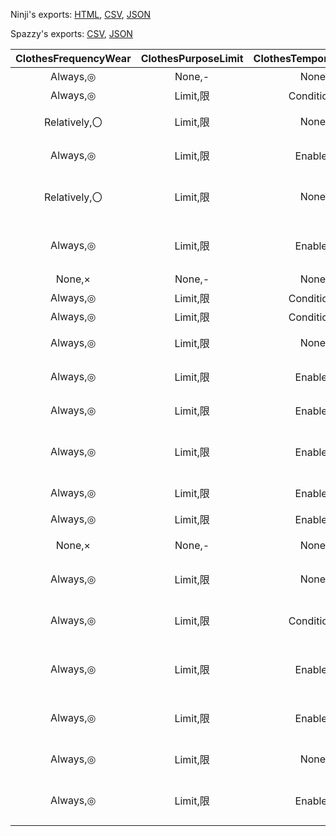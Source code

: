 Ninji's exports: [HTML](https://wuffs.org/acnh/bcsv_140/html/NpcEquipRule.html), [CSV](https://wuffs.org/acnh/bcsv_140/csv/NpcEquipRule.csv), [JSON](https://wuffs.org/acnh/bcsv_140/json/NpcEquipRule.json)

Spazzy's exports: [CSV](https://github.com/McSpazzy/acnh-csv/blob/master/NpcEquipRule.csv), [JSON](https://github.com/McSpazzy/acnh-json/blob/master/NpcEquipRule.json)

| ClothesFrequencyWear | ClothesPurposeLimit | ClothesTemporarilyCreate | PurposeScore | PurposeTag | ScoreMultiplier | SeasonScore | TasteScore | UniqueID | CapFrequencyWear | CapPurposeLimit | CapTemporarilyCreate | GlassesFrequencyWear | GlassesPurposeLimit | GlassesTemporarilyCreate | _6510a4fe | Label | MaskFrequencyWear | MaskPurposeLimit | MaskTemporarilyCreate | Name |
|:--:|:--:|:--:|:--:|:--:|:--:|:--:|:--:|:--:|:--:|:--:|:--:|:--:|:--:|:--:|:--:|:--:|:--:|:--:|:--:|:--:|
| Always,◎ | None,- | None,- | 3 | 12 | 2.0 | 2 | 5 | 0 | 1 | 0 | 0 | 1 | 0 | 0 | 0 | 'Usually' | 0 | 0 | 0 | '日常' | 
| Always,◎ | Limit,限 | Condition,条 | 2 | 17 | 4.0 | 0 | 8 | 9 | 3 | 1 | 2 | 0 | 0 | 0 | 0 | 'SnowWear' | 0 | 0 | 0 | '雪具' | 
| Relatively,〇 | Limit,限 | None,- | 2 | 11 | 4.0 | 0 | 8 | 10 | 2 | 1 | 0 | 0 | 0 | 0 | 0 | 'Fishing' | 0 | 0 | 0 | 'つり行動' | 
| Always,◎ | Limit,限 | Enable,可 | 2 | 11 | 4.0 | 0 | 8 | 11 | 3 | 1 | 1 | 0 | 0 | 0 | 0 | 'FishingEvent' | 0 | 0 | 0 | 'つり大会' | 
| Relatively,〇 | Limit,限 | None,- | 1 | 8 | 4.0 | 3 | 6 | 12 | 2 | 1 | 0 | 0 | 0 | 0 | 0 | 'CatchingInsect' | 0 | 0 | 0 | 'ムシとり行動' | 
| Always,◎ | Limit,限 | Enable,可 | 2 | 8 | 4.0 | 0 | 8 | 13 | 3 | 1 | 1 | 0 | 0 | 0 | 0 | 'CatchingInsectEvent' | 0 | 0 | 0 | 'ムシトリ大会' | 
| None,× | None,- | None,- | 5 | 6 | 4.0 | 0 | 5 | 14 | 0 | 1 | 0 | 3 | 1 | 2 | 0 | 'ReadingBook' | 0 | 0 | 0 | '読書' | 
| Always,◎ | Limit,限 | Condition,条 | 2 | 18 | 4.0 | 0 | 8 | 15 | 2 | 1 | 0 | 0 | 0 | 0 | 0 | 'Sports' | 0 | 0 | 0 | '運動' | 
| Always,◎ | Limit,限 | Condition,条 | 8 | 19 | 4.0 | 0 | 2 | 16 | 0 | 0 | 0 | 0 | 0 | 0 | 0 | 'Yoga' | 0 | 0 | 0 | 'ヨガ' | 
| Always,◎ | Limit,限 | None,- | 1 | 13 | 4.0 | 3 | 6 | 17 | 2 | 1 | 2 | 2 | 1 | 2 | 0 | 'Fashionable' | 0 | 0 | 0 | 'おしゃれ' | 
| Always,◎ | Limit,限 | Enable,可 | 2 | 7 | 4.0 | 0 | 8 | 18 | 3 | 1 | 1 | 0 | 0 | 0 | 0 | 'Sleeping' | 0 | 0 | 0 | '就寝前後' | 
| Always,◎ | Limit,限 | Enable,可 | 2 | 5 | 4.0 | 0 | 8 | 19 | 3 | 1 | 1 | 3 | 1 | 1 | 0 | 'BirthdayParty' | 0 | 0 | 0 | '誕生会' | 
| Always,◎ | Limit,限 | Enable,可 | 2 | 15 | 4.0 | 0 | 8 | 20 | 3 | 1 | 1 | 0 | 0 | 0 | 0 | 'BirthdayPartyStar' | 0 | 0 | 0 | '誕生会_主役' | 
| Always,◎ | Limit,限 | Enable,可 | 2 | 16 | 4.0 | 0 | 8 | 21 | 0 | 0 | 0 | 2 | 1 | 1 | 0 | 'Countdown' | 0 | 0 | 0 | '大晦日' | 
| Always,◎ | Limit,限 | Enable,可 | 2 | 7 | 4.0 | 0 | 8 | 22 | 3 | 1 | 1 | 0 | 0 | 0 | 0 | 'Sick' | 0 | 0 | 0 | '病気' | 
| None,× | None,- | None,- | 2 | 20 | 4.0 | 0 | 8 | 23 | 2 | 1 | 0 | 3 | 1 | 2 | 0 | 'Sunbathing' | 0 | 0 | 0 | '日光浴' | 
| Always,◎ | Limit,限 | None,- | 1 | 21 | 4.0 | 3 | 6 | 25 | 2 | 1 | 0 | 3 | 1 | 0 | 0 | 'Concert' | 0 | 0 | 0 | 'ライブ' | 
| Always,◎ | Limit,限 | Condition,条 | 2 | 18 | 4.0 | 0 | 8 | 27 | 1 | 1 | 0 | 2 | 1 | 2 | 0 | 'SportsHobby' | 0 | 0 | 0 | '運動_しゅみ' | 
| Always,◎ | Limit,限 | Enable,可 | 10 | 14 | 3.0 | 0 | 0 | 28 | 3 | 1 | 1 | 0 | 0 | 0 | 0 | 'RainWear' | 0 | 0 | 0 | 'レインコート' | 
| Always,◎ | Limit,限 | Enable,可 | 2 | 31 | 4.0 | 0 | 8 | 29 | 3 | 1 | 1 | 0 | 0 | 0 | 1 | 'Easter' | 0 | 0 | 0 | 'イースター' | 
| Always,◎ | Limit,限 | None,- | 2 | 32 | 4.0 | 0 | 8 | 30 | 3 | 1 | 0 | 0 | 0 | 0 | 0 | 'Fireworks' | 0 | 0 | 0 | '花火大会' | 
| Always,◎ | Limit,限 | Enable,可 | 2 | 33 | 4.0 | 0 | 8 | 31 | 3 | 1 | 1 | 0 | 0 | 0 | 1 | 'Halloween' | 0 | 0 | 0 | 'ハロウィン' | 
